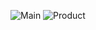 ![Main](https://user-images.githubusercontent.com/67596732/168155733-45ceb266-a596-4cd7-87cd-e2190658dfeb.png)
![Product](https://user-images.githubusercontent.com/67596732/168155752-ebb5e344-6483-4590-8a8c-c069bbd92eba.png)

